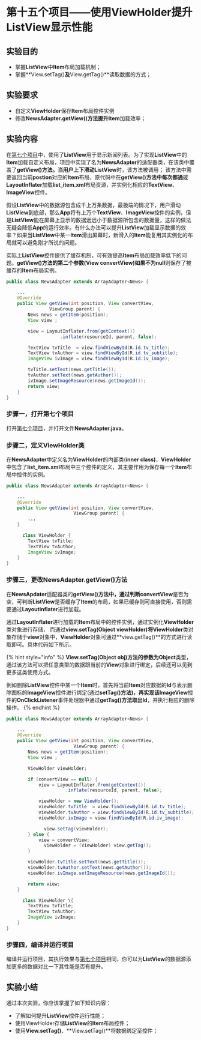 #  第十五个项目——使用ViewHolder提升ListView显示性能

##  实验目的
* 掌握**ListView**中**Item**布局加载机制；
* 掌握**View.setTag()**及**View.getTag()**读取数据的方式；
  
##  实验要求
* 自定义**ViewHolder**保存**Item**布局控件实例
* 修改**NewsAdapter.getView()**方法提升**Item**加载效率；
   
##  实验内容

在[第七个项目](https://xxgqin.gitbook.io/android/ch02/ch02-4)中，使用了**ListView**用于显示新闻列表。为了实现**ListView**中的**Item**加载自定义布局，项目中实现了名为**NewsAdapter**的适配器类，在该类中覆盖了**getView()**方法。当用户上下滑动**ListView**时，该方法被调用；
该方法中需要返回当前**postion**对应的**Item**布局，原代码中在**getView()**方法中每次都通过**LayoutInflater**加载**list_item.xml**布局资源，并实例化相应的**TextView**、**ImageView**控件。

假设**ListView**中的数据源包含成千上万条数据，最极端的情况下，用户滑动**ListView**到底部，那么**App**将有上万个**TextView**、**ImageView**控件的实例，但是**ListView**能在屏幕上显示的数据远远小于数据源所包含的数据量，这样的做法无疑会降低**App**的运行效率。有什么办法可以提升**ListView**加载显示数据的效率？如果当**ListView**中某一**Item**滑出屏幕时，新滑入的**Item**能复用其实例化的布局就可以避免刚才所说的问题。

实际上**ListView**控件提供了缓存机制，可有效提高**Item**布局加载效率低下的问题。**getView()**方法的第二个参数(**View convertView**)如果不为**null**则保存了被缓存的**Item**布局实例。

```Java
public class NewsAdapter extends ArrayAdapter<News> {

    ...
    @Override
    public View getView(int position, View convertView, 
                ViewGroup parent) {
        News news = getItem(position);
        View view ;

        view = LayoutInflater.from(getContext())
                    .inflate(resourceId, parent, false);

        TextView tvTitle  = view.findViewById(R.id.tv_title);
        TextView tvAuthor = view.findViewById(R.id.tv_subtitle);
        ImageView ivImage = view.findViewById(R.id.iv_image);

        tvTitle.setText(news.getTitle());
        tvAuthor.setText(news.getAuthor());
        ivImage.setImageResource(news.getImageId());
        return view;
    }
}
```  

### 步骤一，打开第七个项目

打开[第七个项目](https://xxgqin.gitbook.io/android/ch02/ch02-4)，并打开文件**NewsAdapter.java**。


### 步骤二，定义ViewHolder类
在**NewsAdapter**中定义名为**ViewHolder**的内部类(**inner class)**，**ViewHolder**中包含了**list_item.xml**布局中三个控件的定义，其主要作用为保存每一个**Item**布局中控件的实例。

```Java
public class NewsAdapter extends ArrayAdapter<News> {

    ...
    @Override
    public View getView(int position, View convertView,
                         ViewGroup parent) {
        ...
    }

      class ViewHolder {  
        TextView tvTitle;
        TextView tvAuthor;
        ImageView ivImage;
    }
}
```  

### 步骤三，更改NewsAdapter.getView()方法

在**NewsApdater**适配器类的**getView()**方法中，通过判断**convertView**是否为空，可判断**ListView**是否缓存了**Item**的布局，如果已缓存则可直接使用，否则需要通过**Layoutinflater**进行加载。

通过**LayoutInflater**进行加载的**Item**布局中的控件实例，通过实例化**ViewHolder**类对象进行存储，
而通过**view.setTag(Object viewHolder)**将**ViewHolder**类对象存储于**view**对象中，**ViewHolder**对象可通过**view.getTag()**的方式进行读取即可。具体代码如下所示。

{% hint style="info" %}
**View.setTag(Object obj)**方法的参数为**Object**类型，通过该方法可以把任意类型的数据跟当前的**View**对象进行绑定，后续还可以见到更多这类使用方式。

例如删除**ListView**控件中某一个**Item**时，首先将当前**Item**对应数据的**Id**与表示删除图标的**ImageView**控件进行绑定(通过**setTag()**方法)，再实现该**ImageView**控件的**OnClickListener**事件处理器中通过**getTag()**方法取出**Id**，并执行相应的删除操作。
{% endhint %}

```Java
public class NewsAdapter extends ArrayAdapter<News> {

    ...
    @Override
    public View getView(int position, View convertView,
                         ViewGroup parent) {
        News news = getItem(position);
        View view ;

        ViewHolder viewHolder;

        if (convertView == null) {
            view = LayoutInflater.from(getContext())
                      .inflate(resourceId, parent, false);

            viewHolder = new ViewHolder();
            viewHolder.tvTitle  = view.findViewById(R.id.tv_title);
            viewHolder.tvAuthor = view.findViewById(R.id.tv_subtitle);
            viewHolder.ivImage = view.findViewById(R.id.iv_image);

              view.setTag(viewHolder);  
        } else {
            view = convertView;
              viewHolder = (ViewHolder) view.getTag();  
        }

        viewHolder.tvTitle.setText(news.getTitle());
        viewHolder.tvAuthor.setText(news.getAuthor());
        viewHolder.ivImage.setImageResource(news.getImageId());

        return view;
    }

      class ViewHolder \{  
        TextView tvTitle;
        TextView tvAuthor;
        ImageView ivImage;
    }
}
```  

###   步骤四，编译并运行项目
编译并运行项目，其执行效果与[第七个项目](https://xxgqin.gitbook.io/android/ch02/ch02-4)相同，你可以为**ListView**的数据源添加更多的数据对比一下其性能是否有提升。

##  实验小结

通过本次实验，你应该掌握了如下知识内容：
* 了解如何提升**ListView**控件运行性能；
* 使用ViewHolder存储**ListView**的**Item**布局控件；
* 使用**View.setTag()**、**View.setTag()**将数据绑定至控件；

